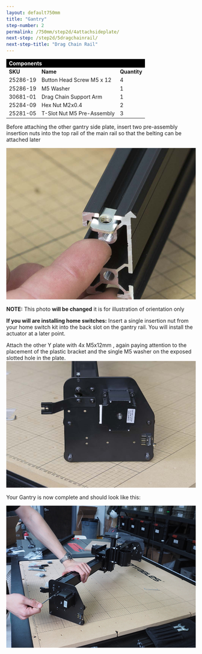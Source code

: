 ```yaml
---
layout: default750mm
title: "Gantry"
step-number: 2
permalink: /750mm/step2d/4attachsideplate/
next-step: /step2d/5dragchainrail/
next-step-title: "Drag Chain Rail"
---
```


<table>
<tr><td style="color:#fff;background: #000;" colspan="3"><b>Components</b></td></tr>
	<tr>
		<td><b>SKU</b></td>
		<td><b>Name</b></td>
		<td><b>Quantity</b></td>
	</tr>
<tr>
<td>25286-19</td>
<td>Button Head Screw M5 x 12</td>
<td>4</td>
</tr>
<tr>
<td>25286-19</td>
<td>M5 Washer</td>
<td>1</td>
</tr>
<tr>
<td>30681-01</td>
<td>Drag Chain Support Arm</td>
<td>1</td>
</tr>
<tr>
<td>25284-09</td>
<td>Hex Nut M2x0.4</td>
<td>2</td>
</tr>
<tr>
<td>25281-05</td>
<td>T-Slot Nut M5 Pre-Assembly</td>
<td>3</td>
</tr>

</table>

Before attaching the other gantry side plate, insert two pre-assembly insertion nuts into the top rail of the main rail so that the belting can be attached later


<img src="../../step2/photo/jpfs_DSC2778.jpg">

**NOTE:** This photo **will be changed** it is for illustration of orientation only

**If you will are installing home switches:** Insert a single insertion nut from your home switch kit into the back slot on the gantry rail. You will install the actuator at a later point.

Attach the other Y plate with 4x M5x12mm , again paying attention to the placement of the plastic bracket and the single M5 washer on the exposed slotted hole in the plate.
<img src="../../step2/photo/jpfs_DSC2765.jpg">

Your Gantry is now complete and should look like this:

<img src="../../step2/photo/P4210450jpg14.jpg">
